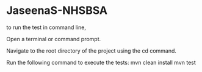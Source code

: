 # JaseenaS-NHSBSA

to run the test in command line,

Open a terminal or command prompt.

Navigate to the root directory of the project using the cd command.

Run the following command to execute the tests:
mvn clean install 
mvn test
